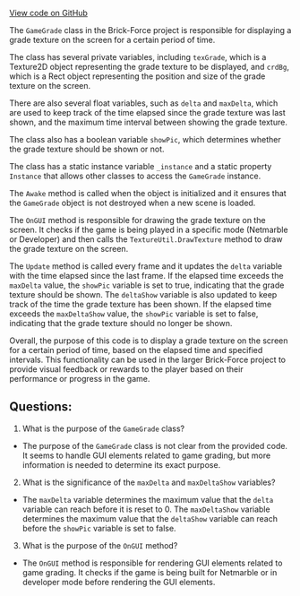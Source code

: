 [View code on GitHub](https://github.com/TieHaxJan/Brick-Force/Assembly-CSharp\GameGrade.cs)

The `GameGrade` class in the Brick-Force project is responsible for displaying a grade texture on the screen for a certain period of time. 

The class has several private variables, including `texGrade`, which is a Texture2D object representing the grade texture to be displayed, and `crdBg`, which is a Rect object representing the position and size of the grade texture on the screen. 

There are also several float variables, such as `delta` and `maxDelta`, which are used to keep track of the time elapsed since the grade texture was last shown, and the maximum time interval between showing the grade texture. 

The class also has a boolean variable `showPic`, which determines whether the grade texture should be shown or not. 

The class has a static instance variable `_instance` and a static property `Instance` that allows other classes to access the `GameGrade` instance. 

The `Awake` method is called when the object is initialized and it ensures that the `GameGrade` object is not destroyed when a new scene is loaded. 

The `OnGUI` method is responsible for drawing the grade texture on the screen. It checks if the game is being played in a specific mode (Netmarble or Developer) and then calls the `TextureUtil.DrawTexture` method to draw the grade texture on the screen. 

The `Update` method is called every frame and it updates the `delta` variable with the time elapsed since the last frame. If the elapsed time exceeds the `maxDelta` value, the `showPic` variable is set to true, indicating that the grade texture should be shown. The `deltaShow` variable is also updated to keep track of the time the grade texture has been shown. If the elapsed time exceeds the `maxDeltaShow` value, the `showPic` variable is set to false, indicating that the grade texture should no longer be shown. 

Overall, the purpose of this code is to display a grade texture on the screen for a certain period of time, based on the elapsed time and specified intervals. This functionality can be used in the larger Brick-Force project to provide visual feedback or rewards to the player based on their performance or progress in the game.
## Questions: 
 1. What is the purpose of the `GameGrade` class?
- The purpose of the `GameGrade` class is not clear from the provided code. It seems to handle GUI elements related to game grading, but more information is needed to determine its exact purpose.

2. What is the significance of the `maxDelta` and `maxDeltaShow` variables?
- The `maxDelta` variable determines the maximum value that the `delta` variable can reach before it is reset to 0. The `maxDeltaShow` variable determines the maximum value that the `deltaShow` variable can reach before the `showPic` variable is set to false.

3. What is the purpose of the `OnGUI` method?
- The `OnGUI` method is responsible for rendering GUI elements related to game grading. It checks if the game is being built for Netmarble or in developer mode before rendering the GUI elements.